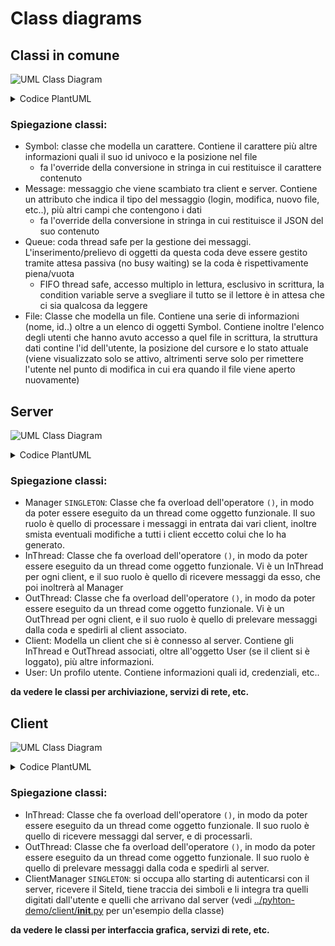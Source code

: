 # Class diagrams

## Classi in comune

![UML Class Diagram](http://www.plantuml.com/plantuml/png/ZLB1Qkim4BphAvQSd3mItbcKaXvQQA6KqDoD8Yk9YgrrjIlJOFBlbHIBv1HwCJipqkxio6jYvJbqhT2j8eBFKxV35aOGIwXj8oVYjSc4Fde9-gXyHZsI1E96oi5eHYy4ziQhM5rOOc_TePg3HaSCuYpAaD9pZ8GrZlCawrYatWNa2vEVvHBAfTBatH2fWu4nMU5JRq0MRXlHimjTKfHcY-wgFMLSLECz-YZk4Dk46yKAvArz8Vx1tRMYFX8hjleCUu_T6w6hDkdxiViockVNsV4eOzOJUNFc6iqcc91sglTsZvEHxyI9kYk-OaQcgRl0vaVKUfXeFOY3uMekOIlwmDKsLWFQvYRt5zjEUPMyOnd8-8W995oUyI4AZt_PAhQxlrAU1uluUBF_gzLYLluk2KT5OcrS4xhs5m00)

<details>
<summary> Codice PlantUML </summary>
@startuml
@startuml
class Symbol { 
- _id: SymbolId 
- _chr: char 
- _pos: std::vector

operator std::string() const 
}

class SymbolId {
client_id: int
char_id: int 
}

Symbol -- SymbolId

class Message {
- _type : MessageTypeEnum
- _action : MessageActionEnum
- _error : bool
- _data : std::string

+ operator std::string() const 
+ {static} fromJson(QJsonObject) : Message
+ toJson() : QJsonObject
}

class Queue {
_fifo: std::queue
_m: std::shared_mutex
_cv: std::cv
get(): T
put(T): void 
}

class File {
- _id: int
- _user_ids : vector<int>
+ {static} fromJson(QJsonObject) : File
+ toJson() : QJsonObject
}

File  *-- "0..*" Symbol : has
@enduml
</details>

### Spiegazione classi:

- Symbol: classe che modella un carattere. Contiene il carattere più altre informazioni quali il suo id univoco e la posizione nel file
  - fa l'override della conversione in stringa in cui restituisce il carattere contenuto
- Message: messaggio che viene scambiato tra client e server. Contiene un attributo che indica il tipo del messaggio (login, modifica, nuovo file, etc..), più altri campi che contengono i dati
  - fa l'override della conversione in stringa in cui restituisce il JSON del suo contenuto
- Queue: coda thread safe per la gestione dei messaggi. L'inserimento/prelievo di oggetti da questa coda deve essere gestito tramite attesa passiva (no busy waiting) se la coda è rispettivamente piena/vuota
  - FIFO thread safe, accesso multiplo in lettura, esclusivo in scrittura, la condition variable serve a svegliare il tutto se il lettore è in attesa che ci sia qualcosa da leggere
- File: Classe che modella un file. Contiene una serie di informazioni (nome, id..) oltre a un elenco di oggetti Symbol. Contiene inoltre l'elenco degli utenti che hanno avuto accesso a quel file in scrittura, la struttura dati contine l'id dell'utente, la posizione del cursore e lo stato attuale (viene visualizzato solo se attivo, altrimenti serve solo per rimettere l'utente nel punto di modifica in cui era quando il file viene aperto nuovamente)

## Server

![UML Class Diagram](http://www.plantuml.com/plantuml/png/SoWkIImgAStDuKhEIImkLl1Dp4jCJorIgERILiWlI2rABCalqj1Ki58eoyzCuUAgvOAgyymBoIXAJKmXgD2_j8H8bSuvcQbv9K1b2A7GujGYY813QbuAq9K0)

<details>
<summary> Codice PlantUML </summary>
@startuml
class Manager {
+ operator() : void

}

class InThread {
+ operator() : void

}

class OutThread {
+ operator() : void

}

class Client {

}

class User {

}
@enduml
</details>

### Spiegazione classi:

- Manager `SINGLETON`: Classe che fa overload dell'operatore `()`, in modo da poter essere eseguito da un thread come oggetto funzionale. Il suo ruolo è quello di processare i messaggi in entrata dai vari client, inoltre smista eventuali modifiche a tutti i client eccetto colui che lo ha generato.
- InThread: Classe che fa overload dell'operatore `()`, in modo da poter essere eseguito da un thread come oggetto funzionale. Vi è un InThread per ogni client, e il suo ruolo è quello di ricevere messaggi da esso, che poi inoltrerà al Manager
- OutThread: Classe che fa overload dell'operatore `()`, in modo da poter essere eseguito da un thread come oggetto funzionale. Vi è un OutThread per ogni client, e il suo ruolo è quello di prelevare messaggi dalla coda e spedirli al client associato.
- Client: Modella un client che si è connesso al server. Contiene gli InThread e OutThread associati, oltre all'oggetto User (se il client si è loggato), più altre informazioni.
- User: Un profilo utente. Contiene informazioni quali id, credenziali, etc..

**da vedere le classi per archiviazione, servizi di rete, etc.**

## Client

![UML Class Diagram](http://www.plantuml.com/plantuml/png/SoWkIImgAStDuKhEIImkLl3C2yaeIarCKQZcqbR8BqWjIYp9BzBGLB1IAClFJE6gvOAgyoyj8KwXSqvcQbw9Rs9UOdfg4Kx53gbvAK1700000)

<details>
<summary> Codice PlantUML </summary>
@startuml
class InThread {
+ operator() : void
}

class OutThread {
+ operator() : void
}

class ClientManager {
+ operator() : void
}
@enduml
</details>

### Spiegazione classi:

- InThread: Classe che fa overload dell'operatore `()`, in modo da poter essere eseguito da un thread come oggetto funzionale. Il suo ruolo è quello di ricevere messaggi dal server, e di processarli.
- OutThread: Classe che fa overload dell'operatore `()`, in modo da poter essere eseguito da un thread come oggetto funzionale. Il suo ruolo è quello di prelevare messaggi dalla coda e spedirli al server.
- ClientManager `SINGLETON`: si occupa allo starting di autenticarsi con il server, ricevere il SiteId, tiene traccia dei simboli e li integra tra quelli digitati dall'utente e quelli che arrivano dal server (vedi [../pyhton-demo/client/__init__.py](https://github.com/aleoli/Shared-Editor/blob/master/python-demo/client/__init__.py) per un'esempio della classe)

**da vedere le classi per interfaccia grafica, servizi di rete, etc.**
